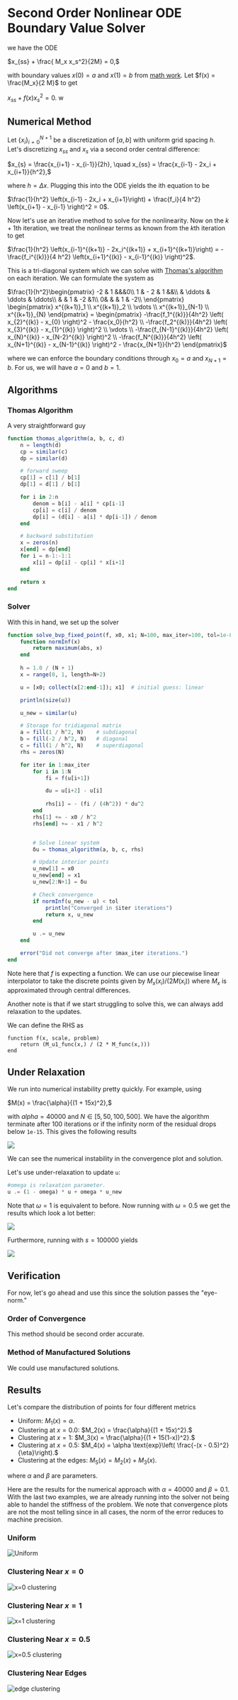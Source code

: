 # Second Order Nonlinear ODE Boundary Value Solver
we have the ODE

$x_{ss} + \frac{ M_x x_s^2}{2M} = 0,$

with boundary values $x(0) = a$ and $x(1) = b$ from [math work](../ODE/MathematicalWork.md). Let $f(x) = \frac{M_x}{2 M}$ to get

$x_{ss} + f(x) x_{s}^2 = 0$.
w
## Numerical Method
Let $\{x_i\}_{i=0}^{N+1}$ be a discretization of $[a, b]$ with uniform grid spacing $h$. Let's discretizing $x_{ss}$ and $x_s$ via a second order central difference:

$x_{s} = \frac{x_{i+1} - x_{i-1}}{2h}, \quad x_{ss} = \frac{x_{i-1} - 2x_i + x_{i+1}}{h^2},$ 

where $h = \Delta x$. Plugging this into the ODE yields the ith equation to be

$\frac{1}{h^2} \left(x_{i-1} - 2x_i + x_{i+1}\right) + \frac{f_i}{4 h^2} \left(x_{i+1} - x_{i-1} \right)^2 = 0$.

Now let's use an iterative method to solve for the nonlinearity. Now on the $k+1$th iteration, we treat the nonlinear terms as known from the $k$th iteration to get

$\frac{1}{h^2} \left(x_{i-1}^{(k+1)} - 2x_i^{(k+1)} + x_{i+1}^{(k+1)}\right) = - \frac{f_i^{(k)}}{4 h^2} \left(x_{i+1}^{(k)} - x_{i-1}^{(k)} \right)^2$.

This is a tri-diagonal system which we can solve with [Thomas's algorithm](https://en.wikipedia.org/wiki/Tridiagonal_matrix_algorithm) on each iteration. We can formulate the system as

$\frac{1}{h^2}\begin{pmatrix} 
-2 & 1 &&&0\\
1 & - 2 & 1 &&\\
& \ddots & \ddots & \ddots\\
 &  & 1 & -2 &1\\
0&  &  & 1 & -2\\
\end{pmatrix} \begin{pmatrix} x^{(k+1)}_1 \\ x^{(k+1)}_2 \\ \vdots \\  x^{(k+1)}_{N-1} \\ x^{(k+1)}_{N} \end{pmatrix} = \begin{pmatrix} -\frac{f_1^{(k)}}{4h^2} \left( x_{2}^{(k)} - x_{0} \right)^2 - \frac{x_0}{h^2} \\ -\frac{f_2^{(k)}}{4h^2} \left( x_{3}^{(k)} - x_{1}^{(k)} \right)^2 \\ \vdots \\ -\frac{f_{N-1}^{(k)}}{4h^2} \left( x_{N}^{(k)} - x_{N-2}^{(k)} \right)^2 \\ -\frac{f_N^{(k)}}{4h^2} \left( x_{N+1}^{(k)} - x_{N-1}^{(k)} \right)^2 - \frac{x_{N+1}}{h^2} \end{pmatrix}$

where we can enforce the boundary conditions through $x_0 = a$ and $x_{N+1} = b$. For us, we will have $a=0$ and $b=1$.

## Algorithms
### Thomas Algorithm
A very straightforward guy

```julia
function thomas_algorithm(a, b, c, d)
    n = length(d)
    cp = similar(c)
    dp = similar(d)

    # forward sweep
    cp[1] = c[1] / b[1]
    dp[1] = d[1] / b[1]

    for i in 2:n
        denom = b[i] - a[i] * cp[i-1]
        cp[i] = c[i] / denom
        dp[i] = (d[i] - a[i] * dp[i-1]) / denom
    end

    # backward substitution
    x = zeros(n)
    x[end] = dp[end]
    for i = n-1:-1:1
        x[i] = dp[i] - cp[i] * x[i+1]
    end

    return x
end
```

### Solver

With this in hand, we set up the solver

```julia
function solve_bvp_fixed_point(f, x0, x1; N=100, max_iter=100, tol=1e-8)
    function normInf(x)
        return maximum(abs, x)
    end
    
    h = 1.0 / (N + 1)
    x = range(0, 1, length=N+2)

    u = [x0; collect(x[2:end-1]); x1]  # initial guess: linear

    println(size(u))

    u_new = similar(u)

    # Storage for tridiagonal matrix
    a = fill(1 / h^2, N)    # subdiagonal
    b = fill(-2 / h^2, N)   # diagonal
    c = fill(1 / h^2, N)    # superdiagonal
    rhs = zeros(N)

    for iter in 1:max_iter
        for i in 1:N
            fi = f(u[i+1])

            du = u[i+2] - u[i]
            
            rhs[i] = - (fi / (4h^2)) * du^2
        end
        rhs[1] += - x0 / h^2
        rhs[end] += - x1 / h^2


        # Solve linear system
        δu = thomas_algorithm(a, b, c, rhs)

        # Update interior points
        u_new[1] = x0
        u_new[end] = x1
        u_new[2:N+1] = δu

        # Check convergence
        if normInf(u_new - u) < tol
            println("Converged in $iter iterations")
            return x, u_new
        end

        u .= u_new
    end

    error("Did not converge after $max_iter iterations.")
end
```

Note here that $f$ is expecting a function. We can use our piecewise linear interpolator to take the discrete points given by $M_x(x_i)/(2M(x_i))$ where $M_x$ is approximated through central differences. 

Another note is that if we start struggling to solve this, we can always add relaxation to the updates.

We can define the RHS as 

```
function f(x, scale, problem)
    return (M_u1_func(x,) / (2 * M_func(x,)))
end
```

## Under Relaxation
We run into numerical instability pretty quickly. For example, using 

$M(x) = \frac{\alpha}{(1 + 15x)^2},$

with $alpha = 40000$ and $N \in [5, 50, 100, 500]$. We have the algorithm terminate after $100$ iterations or if the infinity norm of the residual drops below `1e-15`. This gives the following results


![](../../assets/images/ODENumericalMethods/x=0_N500_2ndOrder-omega=1.0.svg)

We can see the numerical instability in the convergence plot and solution.

Let's use under-relaxation to update `u`:

```julia
#omega is relaxation parameter.
u .= (1 - omega) * u + omega * u_new
```

Note that $\omega = 1$ is equivalent to before. Now running with $\omega = 0.5$ we get the results which look a lot better:

![](../../assets/images/ODENumericalMethods/x=0_N500_2ndOrder-omega=0.5-s=40000.svg)

Furthermore, running with $s = 100000$ yields

![](../../assets/images/ODENumericalMethods/x=0_N500_2ndOrder-omega=0.5-s=100000.svg)



## Verification
For now, let's go ahead and use this since the solution passes the "eye-norm."
### Order of Convergence
This method should be second order accurate.

### Method of Manufactured Solutions
We could use manufactured solutions.

## Results

Let's compare the distribution of points for four different metrics
- Uniform: $M_1(x) = \alpha.$
- Clustering at $x=0.0$: $M_2(x) =  \frac{\alpha}{(1 + 15x)^2}.$
- Clustering at $x=1$: $M_3(x) =  \frac{\alpha}{(1 + 15(1-x))^2}.$
- Clustering at $x=0.5$: $M_4(x) = \alpha \text{exp}\left( \frac{-(x - 0.5)^2}{\eta}\right).$
- Clustering at the edges: $M_5(x) = M_2(x) + M_3(x).$ 

where $\alpha$ and $\beta$ are parameters.

Here are the results for the numerical approach with $\alpha = 40000$ and $\beta = 0.1$. With the last two examples, we are already running into the solver not being able to handel the stiffness of the problem. We note that convergence plots are not the most telling since in all cases, the norm of the error reduces to machine precision.

### Uniform

![Uniform](../../assets/images/ODENumericalMethods/Uniform_N500_2ndOrder-omega=0.5.svg)

### Clustering Near $x=0$

![x=0 clustering](../../assets/images/ODENumericalMethods/x=0.5_N500_2ndOrder-omega=0.5.svg)

### Clustering Near $x=1$

![x=1 clustering](../../assets/images/ODENumericalMethods/x=1_N500_2ndOrder-omega=0.5.svg)

### Clustering Near $x=0.5$

![x=0.5 clustering](../../assets/images/ODENumericalMethods/x=0.5_N500_2ndOrder-omega=0.5.svg)


### Clustering Near Edges 

![edge clustering](../../assets/images/ODENumericalMethods/edges_N500_2ndOrder-omega=0.5.svg)

